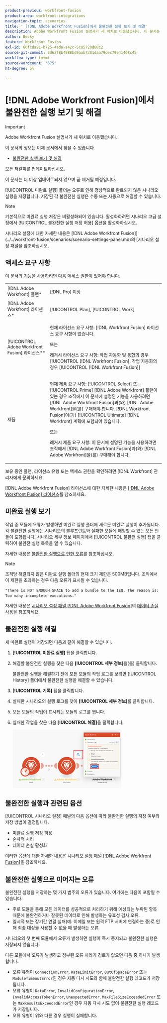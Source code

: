 ```yaml
---
product-previous: workfront-fusion
product-area: workfront-integrations
navigation-topic: scenarios
title: ' [!DNL Adobe Workfront Fusion]에서 불완전한 실행 보기 및 해결'
description: Adobe Workfront Fusion 설명서가 새 위치로 이동했습니다. 이 문서는 더 이상 사용되지 않지만, 이 기능을 다루는 새 문서에 대한 링크를 포함합니다.
author: Becky
feature: Workfront Fusion
exl-id: 60fcda91-b725-4ada-a42c-5c05720d68c2
source-git-commit: 2d6af8b4988bd9aab7381daa79dec79e41408c45
workflow-type: tm+mt
source-wordcount: '675'
ht-degree: 5%

---
```


# [!DNL Adobe Workfront Fusion]에서 불완전한 실행 보기 및 해결

>[!IMPORTANT]
>
>Adobe Workfront Fusion 설명서가 새 위치로 이동했습니다.
>
>이 문서의 정보는 이제 문서에서 찾을 수 있습니다.
>
>* [불완전한 실행 보기 및 해결](https://experienceleague.adobe.com/docs/workfront-fusion/using/manage-scenarios/view-and-resolve-incomplete-executions.html)
>
>모든 책갈피를 업데이트하십시오.
>
>이 문서는 더 이상 업데이트되지 않으며 곧 제거될 예정입니다.

[!UICONTROL 미완료 실행] 폴더는 오류로 인해 정상적으로 완료되지 않은 시나리오 실행을 저장합니다. 저장된 각 불완전한 실행은 수동 또는 자동으로 해결할 수 있습니다.

>[!NOTE]
>
>기본적으로 미완료 실행 저장은 비활성화되어 있습니다. 활성화하려면 시나리오 고급 설정에서 [!UICONTROL 불완전한 실행 저장 허용] 옵션을 활성화하십시오.
>
>시나리오 설정에 대한 자세한 내용은  [!DNL Adobe Workfront Fusion]](../../workfront-fusion/scenarios/scenario-settings-panel.md)의 [시나리오 설정 패널을 참조하십시오.

## 액세스 요구 사항

이 문서의 기능을 사용하려면 다음 액세스 권한이 있어야 합니다.

<table style="table-layout:auto">  
 <col> 
 <col> 
 <tbody> 
  <tr> 
    <td role="rowheader">[!DNL Adobe Workfront] 플랜*</td> 
   <td> <p>[!DNL Pro] 이상</p> </td> 
  </tr> 
  <tr data-mc-conditions=""> 
   <td role="rowheader">[!DNL Adobe Workfront] 라이센스*</td> 
   <td> <p>[!UICONTROL Plan], [!UICONTROL Work]</p> </td> 
  </tr> 
  <tr> 
   <td role="rowheader">[!UICONTROL Adobe Workfront Fusion] 라이선스**</td> 
  <td>
   <p>현재 라이선스 요구 사항: [!DNL Workfront Fusion] 라이선스 요구 사항이 없습니다.</p>
   <p>또는</p>
   <p>레거시 라이선스 요구 사항: 작업 자동화 및 통합의 경우 [!UICONTROL [!DNL Workfront Fusion], 작업 자동화의 경우 [!UICONTROL [!DNL Workfront Fusion]]</p>
   </td>  
  </tr> 
  <tr> 
   <td role="rowheader">제품</td> 
   <td>
   <p>현재 제품 요구 사항: [!UICONTROL Select] 또는 [!UICONTROL Prime] [!DNL Adobe Workfront] 플랜이 있는 경우 조직에서 이 문서에 설명된 기능을 사용하려면 [!DNL Adobe Workfront Fusion]과(와) [!DNL Adobe Workfront]을(를) 구매해야 합니다. [!DNL Workfront Fusion]이(가) [!UICONTROL Ultimate] [!DNL Workfront] 계획에 포함되어 있습니다.</p>
   <p>또는</p>
   <p>레거시 제품 요구 사항: 이 문서에 설명된 기능을 사용하려면 조직에서 [!DNL Adobe Workfront Fusion]과(와) [!DNL Adobe Workfront]을(를) 구매해야 합니다.</p>
   </td> 
  </tr> 
 </tbody> 
</table>

보유 중인 플랜, 라이선스 유형 또는 액세스 권한을 확인하려면 [!DNL Workfront] 관리자에게 문의하세요.

[!DNL Adobe Workfront Fusion] 라이선스에 대한 자세한 내용은 [[!DNL Adobe Workfront Fusion] 라이선스](../../workfront-fusion/get-started/license-automation-vs-integration.md)를 참조하세요.

## 미완료 실행 보기

작업 중 모듈에 오류가 발생하면 미완료 실행 폴더에 새로운 미완료 실행이 추가됩니다. 각 불완전한 실행에는 시나리오의 블루프린트와 실패한 모듈에 매핑할 수 있는 모든 번들이 포함됩니다. 시나리오 세부 정보 페이지에서 [!UICONTROL 불완전 실행] 탭을 클릭하여 불완전 실행 목록을 열 수 있습니다.

<!--

![](assets/incomplete-executions-tab-350x102.png)

-->

자세한 내용은 [불완전한 실행으로 인한 오류](#errors-resulting-into-incomplete-executions)를 참조하십시오.

>[!NOTE]
>
>조직당 해결되지 않은 미완료 실행 폴더의 현재 크기 제한은 500MB입니다. 조직에서 이 제한을 초과하는 경우 다음 오류가 표시될 수 있습니다.
>
>`"There is NOT ENOUGH SPACE to add a bundle to the IEQ. The reason is: Too many incomplete executions."`
>
>자세한 내용은 [시나리오 설정 패널 [!DNL Adobe Workfront Fusion]](../../workfront-fusion/scenarios/scenario-settings-panel.md)의 [데이터 손실 사용](../../workfront-fusion/scenarios/scenario-settings-panel.md#enable)을 참조하세요.

## 불완전한 실행 해결

새 미완료 실행이 저장되면 다음과 같이 해결할 수 있습니다.

1. **[!UICONTROL 미완료 실행]** 탭을 클릭합니다.
1. 해결할 불완전한 실행을 찾은 다음 **[!UICONTROL 세부 정보]**&#x200B;을(를) 클릭합니다.


   불완전한 실행을 해결하기 전에 모든 모듈의 작업 로그를 보려면 [!UICONTROL History] 폴더에서 불완전한 실행을 해결할 수 있습니다.

1. **[!UICONTROL 기록]** 탭을 클릭합니다.
1. 실패한 시나리오의 실행 로그를 찾아 **[!UICONTROL 세부 정보]**&#x200B;를 클릭합니다.
1. 모든 모듈의 작업이 표시되는 모듈의 로그를 엽니다.
1. 실패한 작업을 찾은 다음 **[!UICONTROL 해결]**&#x200B;을 클릭합니다.

   ![](assets/resolve-btn-350x188.png)

## 불완전한 실행과 관련된 옵션

[!UICONTROL 시나리오 설정] 패널의 다음 옵션에 따라 불완전한 실행의 저장 여부와 저장 방법이 결정됩니다.

* 미완료 실행 저장 허용
* 순차적 처리
* 데이터 손실 활성화

이러한 옵션에 대한 자세한 내용은 [시나리오 설정 패널 [!DNL Adobe Workfront Fusion]](../../workfront-fusion/scenarios/scenario-settings-panel.md)을 참조하세요.

## 불완전한 실행으로 이어지는 오류

불완전한 실행을 저장하는 몇 가지 범주의 오류가 있습니다. 여기에는 다음이 포함될 수 있습니다.

* 주로 모듈을 통해 모든 데이터를 성공적으로 처리하기 위해 예상되는 누락된 항목 때문에 불완전하거나 잘못된 데이터로 인해 발생하는 유효성 검사 오류.
* 일시적 또는 장기간 연결 실패(예: 이메일 또는 원격 FTP 서버에 연결하는 중)로 인해 최종 대상을 사용할 수 없을 때 발생하는 오류.

시나리오의 첫 번째 모듈에서 오류가 발생하면 실행이 즉시 중지되고 불완전한 실행은 저장되지 않습니다.

다른 모듈에서 오류가 발생하고 첨부된 오류 처리기 경로가 없으면 다음 중 하나가 발생합니다.

* 오류 유형이 `ConnectionError`, `RateLimitError`, `OutOfSpaceError` 또는 `ModuleTimeoutError`인 경우 자동 다시 시도와 함께 불완전한 실행 레코드가 저장됩니다.
* 오류 유형이 `DataError`, `InvalidConfigurationError`, `InvalidAccessTokenError`, `UnexpectedError`, `MaxFileSizeExceededError` 또는 `MaxResultsExceededError`인 경우 자동 다시 시도 없이 불완전한 실행 레코드가 저장됩니다.
* 오류 유형이 위와 다른 경우 실행이 실패합니다.
